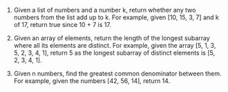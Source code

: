 1) Given a list of numbers and a number k, return whether any two numbers from the list add up to k.
For example, given [10, 15, 3, 7] and k of 17, return true since 10 + 7 is 17.

2) Given an array of elements, return the length of the longest subarray where all its elements are distinct.
For example, given the array [5, 1, 3, 5, 2, 3, 4, 1], return 5 as the longest subarray of distinct elements is [5, 2, 3, 4, 1].

3) Given n numbers, find the greatest common denominator between them.
For example, given the numbers [42, 56, 14], return 14.
